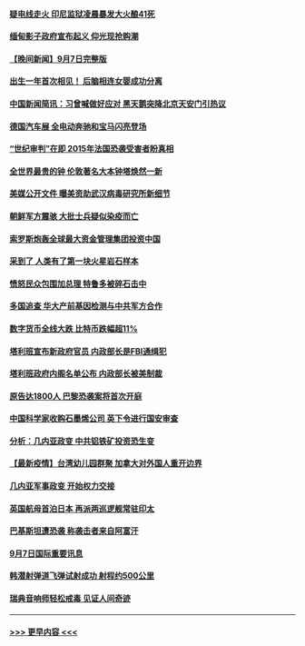 #### [疑电线走火 印尼监狱凌晨暴发大火酿41死](../pages/prog202/a103210805.md?t=09081401) 
#### [缅甸影子政府宣布起义 仰光现抢购潮](../pages/prog202/a103210512.md?t=09081401) 
#### [【晚间新闻】9月7日完整版](../pages/prog202/a103210668.md?t=09081401) 
#### [出生一年首次相见！ 后脑相连女婴成功分离](../pages/prog202/a103210138.md?t=09081401) 
#### [中国新闻简讯：习曾喊做好应对 黑天鹅突降北京天安门引热议](../pages/prog202/a103209423.md?t=09081401) 
#### [德国汽车展 全电动奔驰和宝马闪亮登场](../pages/prog202/a103210537.md?t=09081401) 
#### [“世纪审判”在即 2015年法国恐袭受害者盼真相](../pages/prog202/a103210533.md?t=09081401) 
#### [全世界最贵的钟 伦敦著名大本钟塔焕然一新](../pages/prog202/a103210516.md?t=09081401) 
#### [美媒公开文件 曝美资助武汉病毒研究所新细节](../pages/prog202/a103210139.md?t=09081401) 
#### [朝鲜军方震骇 大批士兵疑似染疫而亡](../pages/prog202/a103210076.md?t=09081401) 
#### [索罗斯炮轰全球最大资金管理集团投资中国](../pages/prog202/a103210500.md?t=09081401) 
#### [采到了 人类有了第一块火星岩石样本](../pages/prog202/a103210491.md?t=09081401) 
#### [愤怒民众包围加总理 特鲁多被碎石击中](../pages/prog202/a103210489.md?t=09081401) 
#### [多国追查 华大产前基因检测与中共军方合作](../pages/prog202/a103210481.md?t=09081401) 
#### [数字货币全线大跌 比特币跌幅超11%](../pages/prog202/a103210475.md?t=09081401) 
#### [塔利班宣布新政府官员 内政部长是FBI通缉犯](../pages/prog202/a103210451.md?t=09081401) 
#### [塔利班政府内阁名单公布 内政部长被美制裁](../pages/prog202/a103210341.md?t=09081401) 
#### [原告达1800人 巴黎恐袭案将首次开庭](../pages/prog202/a103210301.md?t=09081401) 
#### [中国科学家收购石墨烯公司 英下令进行国安审查](../pages/prog202/a103210232.md?t=09081401) 
#### [分析：几内亚政变 中共铝铁矿投资恐生变](../pages/prog202/a103210257.md?t=09081401) 
#### [【最新疫情】台湾幼儿园群聚 加拿大对外国人重开边界](../pages/prog202/a103210226.md?t=09081401) 
#### [几内亚军事政变 开始权力交接](../pages/prog202/a103210207.md?t=09081401) 
#### [英国航母首泊日本 再派两巡逻舰常驻印太](../pages/prog202/a103210176.md?t=09081401) 
#### [巴基斯坦遭恐袭 称袭击者来自阿富汗](../pages/prog202/a103210098.md?t=09081401) 
#### [9月7日国际重要讯息](../pages/prog202/a103209950.md?t=09081401) 
#### [韩潜射弹道飞弹试射成功 射程约500公里](../pages/prog202/a103209897.md?t=09081401) 
#### [瑞典音响师轻松戒毒 见证人间奇迹](../pages/prog202/a103209905.md?t=09081401) 

----
#### [ >>> 更早内容 <<< ](../indexes/prog202-earlier.md)
